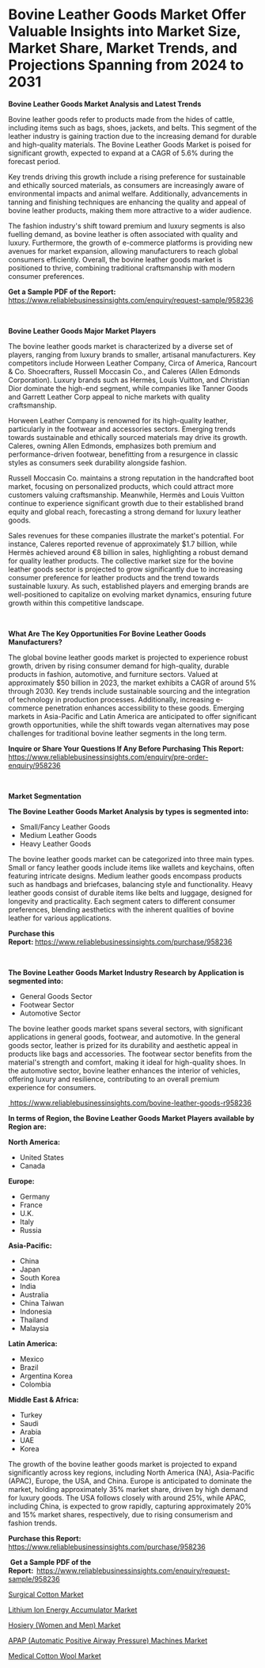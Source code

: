 <p><h1>Bovine Leather Goods Market Offer Valuable Insights into Market Size, Market Share, Market Trends, and Projections Spanning from 2024 to 2031</h1></p><p><strong>Bovine Leather Goods Market Analysis and Latest Trends</strong></p>
<p><p>Bovine leather goods refer to products made from the hides of cattle, including items such as bags, shoes, jackets, and belts. This segment of the leather industry is gaining traction due to the increasing demand for durable and high-quality materials. The Bovine Leather Goods Market is poised for significant growth, expected to expand at a CAGR of 5.6% during the forecast period. </p><p>Key trends driving this growth include a rising preference for sustainable and ethically sourced materials, as consumers are increasingly aware of environmental impacts and animal welfare. Additionally, advancements in tanning and finishing techniques are enhancing the quality and appeal of bovine leather products, making them more attractive to a wider audience. </p><p>The fashion industry's shift toward premium and luxury segments is also fuelling demand, as bovine leather is often associated with quality and luxury. Furthermore, the growth of e-commerce platforms is providing new avenues for market expansion, allowing manufacturers to reach global consumers efficiently. Overall, the bovine leather goods market is positioned to thrive, combining traditional craftsmanship with modern consumer preferences.</p></p>
<p><strong>Get a Sample PDF of the Report:&nbsp;</strong> <a href="https://www.reliablebusinessinsights.com/enquiry/request-sample/958236?utm_campaign=63&utm_medium=2&utm_source=Github&utm_content=ia&utm_term=03122024&utm_id=bovine-leather-goods">https://www.reliablebusinessinsights.com/enquiry/request-sample/958236</a></p>
<p>&nbsp;</p>
<p><strong>Bovine Leather Goods Major Market Players</strong></p>
<p><p>The bovine leather goods market is characterized by a diverse set of players, ranging from luxury brands to smaller, artisanal manufacturers. Key competitors include Horween Leather Company, Circa of America, Rancourt & Co. Shoecrafters, Russell Moccasin Co., and Caleres (Allen Edmonds Corporation). Luxury brands such as Hermès, Louis Vuitton, and Christian Dior dominate the high-end segment, while companies like Tanner Goods and Garrett Leather Corp appeal to niche markets with quality craftsmanship.</p><p>Horween Leather Company is renowned for its high-quality leather, particularly in the footwear and accessories sectors. Emerging trends towards sustainable and ethically sourced materials may drive its growth. Caleres, owning Allen Edmonds, emphasizes both premium and performance-driven footwear, benefitting from a resurgence in classic styles as consumers seek durability alongside fashion.</p><p>Russell Moccasin Co. maintains a strong reputation in the handcrafted boot market, focusing on personalized products, which could attract more customers valuing craftsmanship. Meanwhile, Hermès and Louis Vuitton continue to experience significant growth due to their established brand equity and global reach, forecasting a strong demand for luxury leather goods.</p><p>Sales revenues for these companies illustrate the market's potential. For instance, Caleres reported revenue of approximately $1.7 billion, while Hermès achieved around €8 billion in sales, highlighting a robust demand for quality leather products. The collective market size for the bovine leather goods sector is projected to grow significantly due to increasing consumer preference for leather products and the trend towards sustainable luxury. As such, established players and emerging brands are well-positioned to capitalize on evolving market dynamics, ensuring future growth within this competitive landscape.</p></p>
<p>&nbsp;</p>
<p><strong>What Are The Key Opportunities For Bovine Leather Goods Manufacturers?</strong></p>
<p><p>The global bovine leather goods market is projected to experience robust growth, driven by rising consumer demand for high-quality, durable products in fashion, automotive, and furniture sectors. Valued at approximately $50 billion in 2023, the market exhibits a CAGR of around 5% through 2030. Key trends include sustainable sourcing and the integration of technology in production processes. Additionally, increasing e-commerce penetration enhances accessibility to these goods. Emerging markets in Asia-Pacific and Latin America are anticipated to offer significant growth opportunities, while the shift towards vegan alternatives may pose challenges for traditional bovine leather segments in the long term.</p></p>
<p><strong>Inquire or Share Your Questions If Any Before Purchasing This Report:</strong> <a href="https://www.reliablebusinessinsights.com/enquiry/pre-order-enquiry/958236?utm_campaign=63&utm_medium=2&utm_source=Github&utm_content=ia&utm_term=03122024&utm_id=bovine-leather-goods">https://www.reliablebusinessinsights.com/enquiry/pre-order-enquiry/958236</a></p>
<p>&nbsp;</p>
<p><strong>Market Segmentation</strong></p>
<p><strong>The Bovine Leather Goods Market Analysis by types is segmented into:</strong></p>
<p><ul><li>Small/Fancy Leather Goods</li><li>Medium Leather Goods</li><li>Heavy Leather Goods</li></ul></p>
<p><p>The bovine leather goods market can be categorized into three main types. Small or fancy leather goods include items like wallets and keychains, often featuring intricate designs. Medium leather goods encompass products such as handbags and briefcases, balancing style and functionality. Heavy leather goods consist of durable items like belts and luggage, designed for longevity and practicality. Each segment caters to different consumer preferences, blending aesthetics with the inherent qualities of bovine leather for various applications.</p></p>
<p><strong>Purchase this Report:&nbsp;</strong><a href="https://www.reliablebusinessinsights.com/purchase/958236?utm_campaign=63&utm_medium=2&utm_source=Github&utm_content=ia&utm_term=03122024&utm_id=bovine-leather-goods">https://www.reliablebusinessinsights.com/purchase/958236</a></p>
<p>&nbsp;</p>
<p><strong>The Bovine Leather Goods Market Industry Research by Application is segmented into:</strong></p>
<p><ul><li>General Goods Sector</li><li>Footwear Sector</li><li>Automotive Sector</li></ul></p>
<p><p>The bovine leather goods market spans several sectors, with significant applications in general goods, footwear, and automotive. In the general goods sector, leather is prized for its durability and aesthetic appeal in products like bags and accessories. The footwear sector benefits from the material's strength and comfort, making it ideal for high-quality shoes. In the automotive sector, bovine leather enhances the interior of vehicles, offering luxury and resilience, contributing to an overall premium experience for consumers.</p></p>
<p><a href="https://www.reliablebusinessinsights.com/bovine-leather-goods-r958236?utm_campaign=63&utm_medium=2&utm_source=Github&utm_content=ia&utm_term=03122024&utm_id=bovine-leather-goods">&nbsp;https://www.reliablebusinessinsights.com/bovine-leather-goods-r958236</a></p>
<p><strong>In terms of Region, the Bovine Leather Goods Market Players available by Region are:</strong></p>
<p>
    <p> <strong> North America: </strong>
        <ul>
            <li>United States</li>
            <li>Canada</li>
        </ul>
        </p> 
    <p> <strong> Europe: </strong>
        <ul>
            <li>Germany</li>
            <li>France</li>
            <li>U.K.</li>
            <li>Italy</li>
            <li>Russia</li>
        </ul>
        </p> 
    <p> <strong> Asia-Pacific: </strong>
        <ul>
            <li>China</li>
            <li>Japan</li>
            <li>South Korea</li>
            <li>India</li>
            <li>Australia</li>
            <li>China Taiwan</li>
            <li>Indonesia</li>
            <li>Thailand</li>
            <li>Malaysia</li>
        </ul>
        </p> 
    <p> <strong> Latin America: </strong>
        <ul>
            <li>Mexico</li>
            <li>Brazil</li>
            <li>Argentina Korea</li>
            <li>Colombia</li>
        </ul>
        </p> 
    <p> <strong> Middle East & Africa: </strong>
        <ul>
            <li>Turkey</li>
            <li>Saudi</li>
            <li>Arabia</li>
            <li>UAE</li>
            <li>Korea</li>
        </ul>
    </p>
    </p>
<p><p>The growth of the bovine leather goods market is projected to expand significantly across key regions, including North America (NA), Asia-Pacific (APAC), Europe, the USA, and China. Europe is anticipated to dominate the market, holding approximately 35% market share, driven by high demand for luxury goods. The USA follows closely with around 25%, while APAC, including China, is expected to grow rapidly, capturing approximately 20% and 15% market shares, respectively, due to rising consumerism and fashion trends.</p></p>
<p><strong>Purchase this Report: </strong><a href="https://www.reliablebusinessinsights.com/purchase/958236?utm_campaign=63&utm_medium=2&utm_source=Github&utm_content=ia&utm_term=03122024&utm_id=bovine-leather-goods">https://www.reliablebusinessinsights.com/purchase/958236</a></p>
<p>&nbsp;<strong>Get a Sample PDF of the Report:&nbsp;&nbsp;</strong><a href="https://www.reliablebusinessinsights.com/enquiry/request-sample/958236?utm_campaign=63&utm_medium=2&utm_source=Github&utm_content=ia&utm_term=03122024&utm_id=bovine-leather-goods">https://www.reliablebusinessinsights.com/enquiry/request-sample/958236</a></p>
<p><strong></strong></p>
<p><p><a href="https://www.linkedin.com/pulse/decoding-surgical-cotton-market-signals-growth-algorithms-2024-2031-22wbc?utm_campaign=63&utm_medium=2&utm_source=Github&utm_content=ia&utm_term=03122024&utm_id=bovine-leather-goods">Surgical Cotton Market</a></p><p><a href="https://github.com/ygfu6u/Market-Research-Report-List-1/blob/main/lithium-ion-energy-accumulator-market.md?utm_campaign=63&utm_medium=2&utm_source=Github&utm_content=ia&utm_term=03122024&utm_id=bovine-leather-goods">Lithium Ion Energy Accumulator Market</a></p><p><a href="https://github.com/JubayerMia832/Market-Research-Report-List-1/blob/main/hosiery-women-and-men-market.md?utm_campaign=63&utm_medium=2&utm_source=Github&utm_content=ia&utm_term=03122024&utm_id=bovine-leather-goods">Hosiery (Women and Men) Market</a></p><p><a href="https://issuu.com/reportprime-2/docs/apap-automatic-positive-airway-pressure-machines-m?utm_campaign=63&utm_medium=2&utm_source=Github&utm_content=ia&utm_term=03122024&utm_id=bovine-leather-goods">APAP (Automatic Positive Airway Pressure) Machines Market</a></p><p><a href="https://www.linkedin.com/pulse/medical-cotton-wool-market-forecasts-trends-impact-analysis-jj3jc?utm_campaign=63&utm_medium=2&utm_source=Github&utm_content=ia&utm_term=03122024&utm_id=bovine-leather-goods">Medical Cotton Wool Market</a></p></p>
